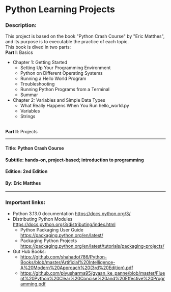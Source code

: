 # Python Learning Projects

### Description:
This project is based on the book "Python Crash Course" by "Eric Matthes", and its purpose is to executable the practice of each topic.
<br> This book is dived in two parts:
<br> <b>Part I</b>: Basics
* Chapter 1: Getting Started
  * Setting Up Your Programming Environment
  * Python on Different Operating Systems
  * Running a Hello World Program
  * Troubleshooting
  * Running Python Programs from a Terminal
  * Summar
* Chapter 2: Variables and Simple Data Types
  * What Really Happens When You Run hello_world.py
  * Variables
  * Strings

<br> <b>Part II</b>: Projects

---
#### Title: Python Crash Course
#### Subtitle: hands-on, project-based; introduction to programming
#### Edition: 2nd Edition
#### By: Eric Matthes 

---

### Important links:
* Python 3.13.0 documentation https://docs.python.org/3/
* Distributing Python Modules https://docs.python.org/3/distributing/index.html
  * Python Packaging User Guide https://packaging.python.org/en/latest/
  * Packaging Python Projects https://packaging.python.org/en/latest/tutorials/packaging-projects/
* Gut Hub Books:
  * https://github.com/shahadot786/Python-Books/blob/master/Artificial%20Intelligence-A%20Modern%20Approach%20(3rd%20Edition).pdf
  * https://github.com/piyusharma95/gyaan_ke_panne/blob/master/Fluent%20Python%20Clear%20Concise%20and%20Effective%20Programming.pdf


